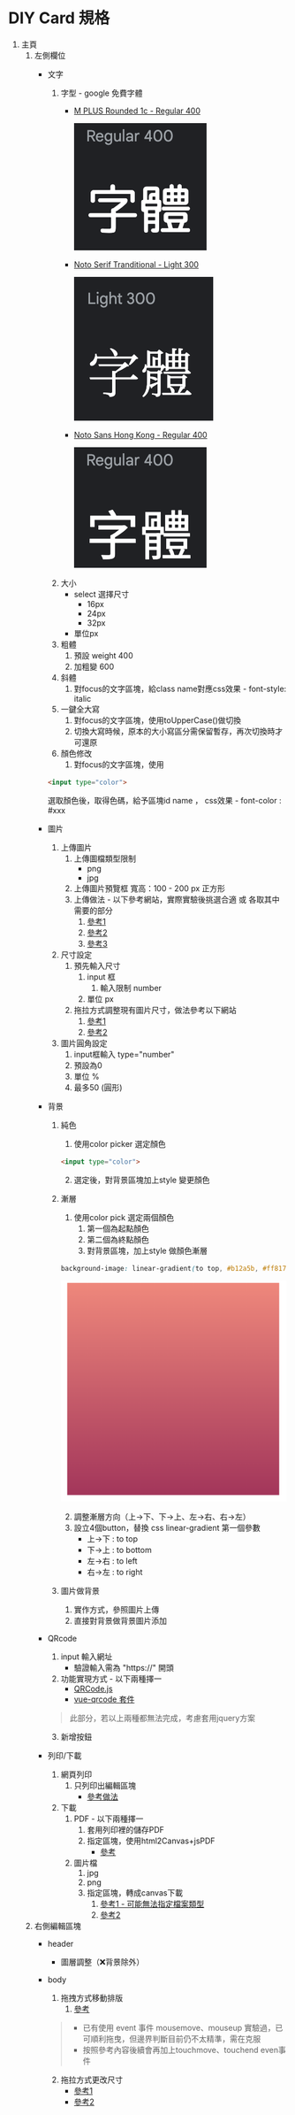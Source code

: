 # DIY Card 規格

1. 主頁
   1. 左側欄位
      - 文字
        1. 字型 - google 免費字體
             - [M PLUS Rounded 1c - Regular 400](https://fonts.google.com/specimen/M+PLUS+Rounded+1c?preview.text=%E5%AD%97%E9%AB%94&preview.text_type=custom) 
               
                ![](../imgs/M%20Plus%20Rounded%201c%20-%20Regular%20400.png)
            - [Noto Serif Tranditional - Light 300](https://fonts.google.com/noto/specimen/Noto+Serif+TC?preview.text=%E5%AD%97%E9%AB%94&preview.text_type=custom)
             
                ![](../imgs/Noto%20Serif%20Tranditional%20-%20Light%20300.png)
            - [Noto Sans Hong Kong - Regular 400](https://fonts.google.com/noto/specimen/Noto+Sans+HK?preview.text=%E5%AD%97%E9%AB%94&preview.text_type=custom)
            
                ![](../imgs/Noto%20Sans%20Hong%20Kong%20-%20Regular%20400.png) 
        2. 大小
           - select 選擇尺寸
             - 16px
             - 24px
             - 32px
           - 單位px 
        3. 粗體
           1. 預設 weight 400
           2. 加粗變 600
        4. 斜體
           1. 對focus的文字區塊，給class name對應css效果 - font-style: italic
        1. 一鍵全大寫
           1. 對focus的文字區塊，使用toUpperCase()做切換
           2. 切換大寫時候，原本的大小寫區分需保留暫存，再次切換時才可還原
        2. 顏色修改
           1. 對focus的文字區塊，使用 
          
          ```html
          <input type="color">
          ``` 
           選取顏色後，取得色碼，給予區塊id name ， css效果 - font-color : #xxx
      - 圖片
        1. 上傳圖片
           1. 上傳圖檔類型限制
              - png
              - jpg
           2. 上傳圖片預覽框 寬高：100 - 200 px 正方形
           3. 上傳做法 - 以下參考網站，實際實驗後挑選合適 或 各取其中需要的部分
              1. [參考1](https://codepen.io/l13013312333/pen/PEdbxe) 
              2. [參考2](https://ithelp.ithome.com.tw/m/articles/10269464)
              3. [參考3](https://ithelp.ithome.com.tw/articles/10270889)
        2. 尺寸設定
           1. 預先輸入尺寸
              1. input 框
                 1. 輸入限制 number
              2. 單位 px
           2. 拖拉方式調整現有圖片尺寸，做法參考以下網站
              1. [參考1](https://juejin.cn/post/7117990537004580878)
              2. [參考2](https://cloud.tencent.com/developer/article/1938617)
        3. 圖片圓角設定
           1. input框輸入 type="number"
           2. 預設為0
           3. 單位 %
           4. 最多50 (圓形)
      - 背景 
        1. 純色
           1. 使用color picker 選定顏色
           
           ```html 
           <input type="color">
           ```
           2. 選定後，對背景區塊加上style 變更顏色
        2. 漸層
           1. 使用color pick 選定兩個顏色
              1. 第一個為起點顏色
              2. 第二個為終點顏色
              3. 對背景區塊，加上style 做顏色漸層
      
            ```css
           background-image: linear-gradient(to top, #b12a5b, #ff8177); 
            ```
            ![](../imgs/漸層範本.png)

           2. 調整漸層方向（上→下、下→上、左→右、右→左）
           3. 設立4個button，替換 css linear-gradient 第一個參數 
               - 上→下 : to top
               - 下→上 : to bottom
               - 左→右 : to left
               - 右→左 : to right
        3. 圖片做背景
           1. 實作方式，參照圖片上傳
           2. 直接對背景做背景圖片添加 
      - QRcode
        1. input 輸入網址
           - 驗證輸入需為 "https://" 開頭
        2. 功能實現方式 - 以下兩種擇一
           - [QRCode.js](http://code.ciaoca.com/javascript/qrcode/)
           - [vue-qrcode 套件](https://github.com/fengyuanchen/vue-qrcode)   
          > 此部分，若以上兩種都無法完成，考慮套用jquery方案 
        3. 新增按鈕 
      - 列印/下載
        1. 網頁列印
           1. 只列印出編輯區塊 
              - [參考做法](https://cyublog.com/articles/javascript-zh/zh-window-print/) 
        2. 下載
           1. PDF - 以下兩種擇一
              1. 套用列印裡的儲存PDF
              2. 指定區塊，使用html2Canvas+jsPDF
                 - [參考](https://juejin.cn/post/7001004981882519582)
           2. 圖片檔
              1. jpg
              2. png
              3. 指定區塊，轉成canvas下載
                 1. [參考1 - 可能無法指定檔案類型](https://blog.csdn.net/qq_45325810/article/details/125274204)
                 2. [參考2](https://blog.csdn.net/qq_45325810/article/details/125274204)
   2. 右側編輯區塊
      - header
        - 圖層調整（❌背景除外）
      - body
        1. 拖拽方式移動排版 
           1. [參考](https://codepen.io/DeyJordan/pen/oNaavJg)
        > - 已有使用 event 事件 mousemove、mouseup 實驗過，已可順利拖曳，但邊界判斷目前仍不太精準，需在克服
        > - 按照參考內容後續會再加上touchmove、touchend even事件

        2. 拖拉方式更改尺寸  
           - [參考1](https://juejin.cn/post/7117990537004580878)
           - [參考2](https://cloud.tencent.com/developer/article/1938617) 
       

